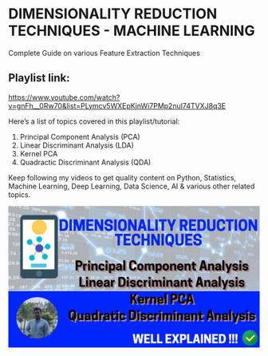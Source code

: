 # DIMENSIONALITY REDUCTION TECHNIQUES - MACHINE LEARNING

Complete Guide on various Feature Extraction Techniques

## Playlist link: 
https://www.youtube.com/watch?v=gnFh__0Rw70&list=PLymcv5WXEpKjnWi7PMp2nul74TVXJ8q3E

Here’s a list of topics covered in this playlist/tutorial:

1. Principal Component Analysis (PCA)
2. Linear Discriminant Analysis (LDA)
3. Kernel PCA
4. Quadractic Discriminant Analysis (QDA)

Keep following my videos to get quality content on Python, Statistics, Machine Learning, Deep Learning, Data Science, AI & various other related topics.

![diagram](images/DR.JPG)
